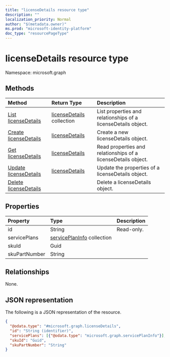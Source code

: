 ```yaml
---
title: "licenseDetails resource type"
description: ""
localization_priority: Normal
author: "$(metadata.owner)"
ms.prod: "microsoft-identity-platform"
doc_type: "resourcePageType"
---
```


# licenseDetails resource type

Namespace: microsoft.graph

## Methods

| Method                                                   | Return Type                                    | Description                                                   |
| :------------------------------------------------------- | :--------------------------------------------- | :------------------------------------------------------------ |
| [List licenseDetails](../api/licensedetails-list.md)     | [licenseDetails](licenseDetails.md) collection | List properties and relationships of a licenseDetails object. |
| [Create licenseDetails](../api/licensedetails-create.md) | [licenseDetails](licenseDetails.md)            | Create a new licenseDetails object.                           |
| [Get licenseDetails](../api/licensedetails-get.md)       | [licenseDetails](licenseDetails.md)            | Read properties and relationships of a licenseDetails object. |
| [Update licenseDetails](../api/licensedetails-update.md) | [licenseDetails](licenseDetails.md)            | Update the properties of a licenseDetails object.             |
| [Delete licenseDetails](../api/licensedetails-delete.md) |                                                | Delete a licenseDetails object.                               |

## Properties

| Property      | Type                                                          | Description |
| :------------ | :------------------------------------------------------------ | :---------- |
| id            | String                                                        | Read-only.  |
| servicePlans  | [servicePlanInfo](../resources/serviceplaninfo.md) collection |             |
| skuId         | Guid                                                          |             |
| skuPartNumber | String                                                        |             |

## Relationships

None.

## JSON representation

The following is a JSON representation of the resource.

<!-- {
  "blockType": "resource",
  "keyProperty": "id",
  "@odata.type": "microsoft.graph.licenseDetails",
  "baseType": "microsoft.graph.entity",
  "openType": False
}
-->

```json
{
  "@odata.type": "#microsoft.graph.licenseDetails",
  "id": "String (identifier)",
  "servicePlans": [{"@odata.type": "microsoft.graph.servicePlanInfo"}],
  "skuId": "Guid",
  "skuPartNumber": "String"
}
```
